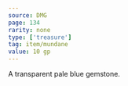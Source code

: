 ```yaml
---
source: DMG
page: 134
rarity: none
type: ['treasure']
tag: item/mundane
value: 10 gp
---
```


A transparent pale blue gemstone.

